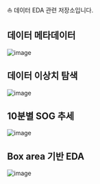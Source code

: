 ⛵ 데이터 EDA 관련 저장소입니다.

데이터 메타데이터
-----
![image](https://github.com/user-attachments/assets/0f036c66-dac3-40ed-b4e3-bf9465e253f9)


데이터 이상치 탐색
-----
![image](https://github.com/user-attachments/assets/b3ae32b8-56b9-4be6-8c22-ae0a81e9ac4d)


10분별 SOG 추세
-----
![image](https://github.com/user-attachments/assets/ad62fd68-0e98-48eb-8e4b-050be0f163f3)


Box area 기반 EDA
-----
![image](https://github.com/user-attachments/assets/edb1a181-1f3e-4dc4-b256-493b18cf0e51)
